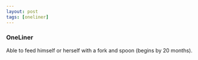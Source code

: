 ```yaml
---
layout: post
tags: [oneliner]
---
```



### OneLiner

Able to feed himself or herself with a fork and spoon (begins by 20 months).
